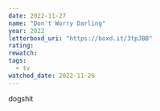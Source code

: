 ```yaml
---
date: 2022-11-27
name: "Don't Worry Darling"
year: 2022
letterboxd_uri: "https://boxd.it/3tpJBB"
rating: 
rewatch: 
tags:
  - tv
watched_date: 2022-11-26
---
```


dogshit
